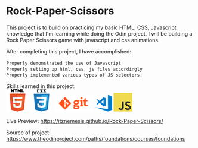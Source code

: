 # Rock-Paper-Scissors

This project is to build on practicing my basic HTML, CSS, Javascript knowledge that I'm learning while doing the Odin project. I will be building a Rock Paper Scissors game with javascript and css animations.

After completing this project, I have accomplished:

    Properly demonstrated the use of Javascript
    Properly setting up html, css, js files accordingly
    Properly implemented various types of JS selectors.

Skills learned in this project:<br>
![alt html logo](/images/html.png) ![alt css logo](/images/css.png) ![alt git logo](/images/git.png) ![alt vscode logo](/images/vscode.png)  ![alt js logo](/images/javascript.png)<br>

Live Preview: https://itznemesis.github.io/Rock-Paper-Scissors/

Source of project: https://www.theodinproject.com/paths/foundations/courses/foundations